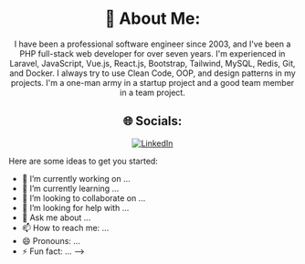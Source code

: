 <div align="center">

# 💫 About Me:
I have been a professional software engineer since 2003, and I've been a PHP full-stack web developer for over seven years. I'm experienced in Laravel, JavaScript, Vue.js, React.js, Bootstrap, Tailwind, MySQL, Redis, Git, and Docker.
I always try to use Clean Code, OOP, and design patterns in my projects.
I'm a one-man army in a startup project and a good team member in a team project.

</div>


<div align="center">

## 🌐 Socials:
[![LinkedIn](https://media.licdn.com/dms/image/D4E03AQGWPU_El08XRw/profile-displayphoto-shrink_400_400/0/1694169721927?e=1700092800&v=beta&t=Zv7SM0piID-KCZ1uvtM-1N4L12NT0kfyNc3JxLZoT7M)](https://www.linkedin.com/in/max-shirinzad/)

</div>

Here are some ideas to get you started:

- 🔭 I’m currently working on ...
- 🌱 I’m currently learning ...
- 👯 I’m looking to collaborate on ...
- 🤔 I’m looking for help with ...
- 💬 Ask me about ...
- 📫 How to reach me: ...
- 😄 Pronouns: ...
- ⚡ Fun fact: ...
-->
